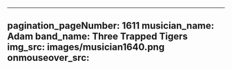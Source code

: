 ------
pagination_pageNumber: 1611
musician_name: Adam
band_name: Three Trapped Tigers
img_src: images/musician1640.png
onmouseover_src: 
------